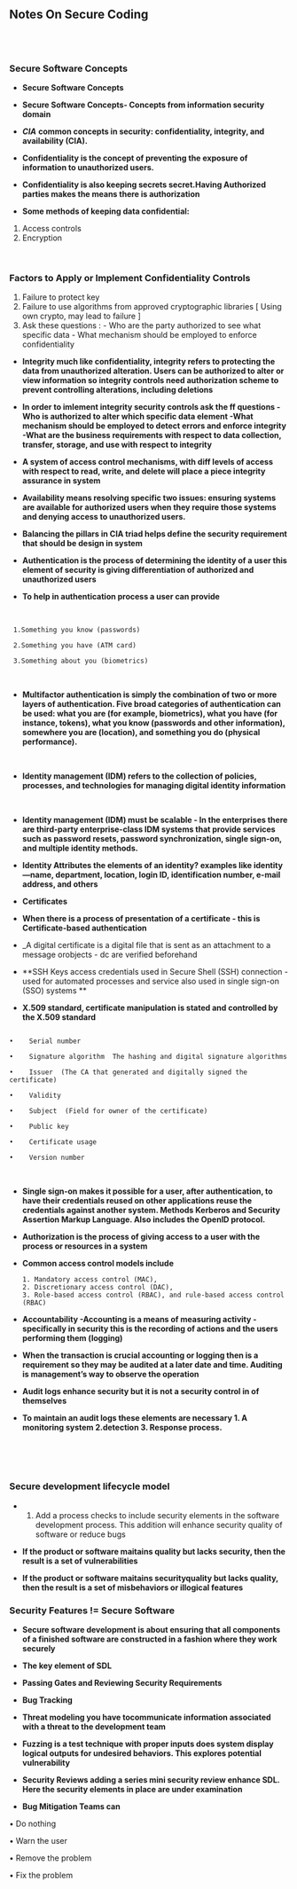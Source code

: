 ## Notes On Secure Coding 


<br><br>


### Secure Software Concepts

* **Secure Software Concepts**

* **Secure Software Concepts- Concepts from information security domain**

*  _**CIA**_ **common concepts in security: confidentiality, integrity, and availability (CIA).**

* **Confidentiality is the concept of preventing the exposure of information to unauthorized users.**

* **Confidentiality is also keeping secrets secret.Having Authorized parties makes the means there is authorization**  

* **Some methods of keeping data confidential:**

 1. Access controls
 2. Encryption

<br>

### Factors to Apply or Implement Confidentiality Controls 


 1. Failure to protect key
 2. Failure to use algorithms from approved cryptographic libraries [ Using own crypto, may lead to failure ] 
 3. Ask these questions :  - Who are the party authorized to see what specific data  - What mechanism should be employed to enforce confidentiality

* **Integrity much like confidentiality, integrity refers to protecting the data from unauthorized alteration. Users can be authorized to alter or view information 
  so integrity controls need authorization scheme to prevent controlling alterations, including deletions**
  
* **In order to imlement integrity security controls ask the ff questions -Who is authorized to alter which specific data element -What mechanism should be employed to detect errors and enforce integrity -What are the business requirements with respect to data collection, transfer, storage, and use with respect to integrity**

* **A system of access control mechanisms, with diff levels of access with respect to read, write, and delete will place a piece integrity assurance in system**

* **Availability means resolving specific two issues: ensuring systems are available for authorized users when they require those systems and denying access to unauthorized users.**

* **Balancing the pillars in CIA triad helps define the security requirement that should be design in system**

* **Authentication is the process of determining the identity of a user  this element of security is giving differentiation of authorized and unauthorized users**

* **To help in authentication process a user can provide**

<br>

```
 1.Something you know (passwords)

 2.Something you have (ATM card)

 3.Something about you (biometrics)
 ```
 <br>
 
 * **Multifactor authentication  is simply the combination of two or more layers of authentication. Five broad categories of authentication can be used: what you are (for example, biometrics), what you have (for instance, tokens), what you know (passwords and other information), somewhere you are (location), and something you do (physical performance).**



 <br>
 
 * **Identity management (IDM) refers to the collection of policies, processes, and technologies for managing digital identity information**


 <br>
 
 * **Identity management (IDM) must be scalable - In the enterprises there are third-party enterprise-class IDM systems that provide services such as password resets, password synchronization, single sign-on, and multiple identity methods.**

* **Identity Attributes the elements of an identity? examples like identity—name, department, location, login ID, identification number, e-mail address, and others**

* **Certificates**

* **When there is a process of presentation of a certificate - this is Certificate-based authentication**
* _A digital certificate is a digital file that is sent as an attachment to a message orobjects - dc are verified beforehand

* **SSH Keys access credentials used in Secure Shell (SSH) connection -used for automated processes and service also used in single sign-on (SSO) systems **

* **X.509 standard, certificate manipulation is stated and controlled by the X.509 standard** 
```

•    Serial number 

•    Signature algorithm  The hashing and digital signature algorithms 

•    Issuer  (The CA that generated and digitally signed the certificate)

•    Validity 

•    Subject  (Field for owner of the certificate)

•    Public key   

•    Certificate usage

•    Version number

```


<br>

* **Single sign-on makes it possible for a user, after authentication, to have their credentials reused on other applications reuse the credentials against another system. Methods Kerberos and Security Assertion Markup Language. Also includes the OpenID protocol.**

* **Authorization is the process of giving access to a user with the process or resources in a system**

* **Common access control models include**
   
      1. Mandatory access control (MAC), 
      2. Discretionary access control (DAC), 
      3. Role-based access control (RBAC), and rule-based access control (RBAC)


* **Accountability -Accounting is a means of measuring activity - specifically in security this is the recording of actions and the users performing them (logging)**

* **When the transaction is crucial accounting or logging then is a requirement so they may be audited at a later date and time. Auditing is management’s way to observe the operation**

* **Audit logs enhance security but it is not a security control in of themselves**
 
* **To maintain an audit logs  these elements are necessary 1. A monitoring system 2.detection 3. Response process.**

<br><br><br>
### Secure development lifecycle model 

* 1. Add a process checks to include security elements in the software development process. This addition will enhance security quality of software or reduce bugs

* **If the product or software maitains quality but lacks security, then the result is a set of vulnerabilities**

* **If the product or software maitains securityquality but lacks quality, then the result is a set of misbehaviors or illogical features**

### Security Features != Secure Software

* **Secure software development is about ensuring that all components of a finished software are constructed in a fashion where they work securely**


* **The key element of SDL**

* **Passing Gates and Reviewing Security Requirements**

* **Bug Tracking**

* **Threat modeling you have tocommunicate information associated with a threat to the development team**

* **Fuzzing is a test technique with proper inputs does system display logical outputs for undesired behaviors. This explores potential vulnerability**

* **Security Reviews adding a series mini security review enhance SDL. Here the security elements in place are under examination**

* **Bug Mitigation Teams can**

•   Do nothing

•   Warn the user

•   Remove the problem

•   Fix the problem


